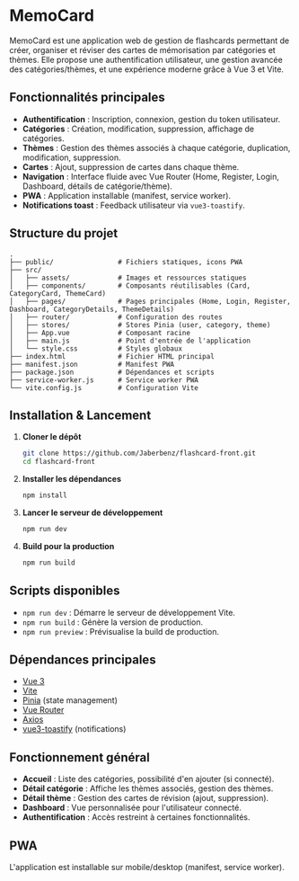 # MemoCard

MemoCard est une application web de gestion de flashcards permettant de créer, organiser et réviser des cartes de mémorisation par catégories et thèmes. Elle propose une authentification utilisateur, une gestion avancée des catégories/thèmes, et une expérience moderne grâce à Vue 3 et Vite.

## Fonctionnalités principales

- **Authentification** : Inscription, connexion, gestion du token utilisateur.
- **Catégories** : Création, modification, suppression, affichage de catégories.
- **Thèmes** : Gestion des thèmes associés à chaque catégorie, duplication, modification, suppression.
- **Cartes** : Ajout, suppression de cartes dans chaque thème.
- **Navigation** : Interface fluide avec Vue Router (Home, Register, Login, Dashboard, détails de catégorie/thème).
- **PWA** : Application installable (manifest, service worker).
- **Notifications toast** : Feedback utilisateur via `vue3-toastify`.

## Structure du projet

```
.
├── public/                # Fichiers statiques, icons PWA
├── src/
│   ├── assets/            # Images et ressources statiques
│   ├── components/        # Composants réutilisables (Card, CategoryCard, ThemeCard)
│   ├── pages/             # Pages principales (Home, Login, Register, Dashboard, CategoryDetails, ThemeDetails)
│   ├── router/            # Configuration des routes
│   ├── stores/            # Stores Pinia (user, category, theme)
│   ├── App.vue            # Composant racine
│   ├── main.js            # Point d'entrée de l'application
│   └── style.css          # Styles globaux
├── index.html             # Fichier HTML principal
├── manifest.json          # Manifest PWA
├── package.json           # Dépendances et scripts
├── service-worker.js      # Service worker PWA
└── vite.config.js         # Configuration Vite
```

## Installation & Lancement

1. **Cloner le dépôt**

   ```bash
   git clone https://github.com/Jaberbenz/flashcard-front.git
   cd flashcard-front
   ```

2. **Installer les dépendances**

   ```bash
   npm install
   ```

3. **Lancer le serveur de développement**

   ```bash
   npm run dev
   ```

4. **Build pour la production**
   ```bash
   npm run build
   ```

## Scripts disponibles

- `npm run dev` : Démarre le serveur de développement Vite.
- `npm run build` : Génère la version de production.
- `npm run preview` : Prévisualise la build de production.

## Dépendances principales

- [Vue 3](https://vuejs.org/)
- [Vite](https://vitejs.dev/)
- [Pinia](https://pinia.vuejs.org/) (state management)
- [Vue Router](https://router.vuejs.org/)
- [Axios](https://axios-http.com/)
- [vue3-toastify](https://vue3-toastify.js.org/) (notifications)

## Fonctionnement général

- **Accueil** : Liste des catégories, possibilité d'en ajouter (si connecté).
- **Détail catégorie** : Affiche les thèmes associés, gestion des thèmes.
- **Détail thème** : Gestion des cartes de révision (ajout, suppression).
- **Dashboard** : Vue personnalisée pour l'utilisateur connecté.
- **Authentification** : Accès restreint à certaines fonctionnalités.

## PWA

L'application est installable sur mobile/desktop (manifest, service worker).

